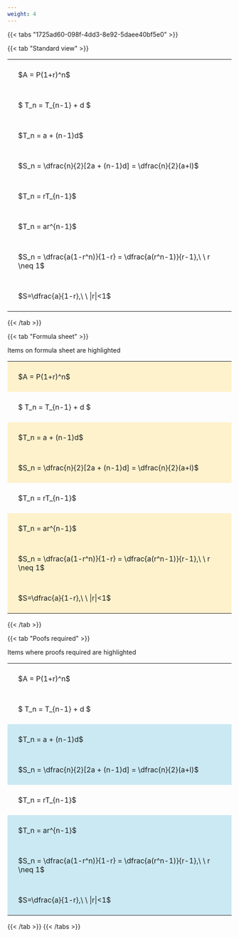 ```yaml
---
weight: 4
---
```


{{< tabs "1725ad60-098f-4dd3-8e92-5daee40bf5e0" >}}

{{< tab "Standard view" >}}

<style type="text/css">
#T_6504d th.col_heading {
  text-align: left;
  font-size: 1em;
}
#T_6504d td {
  text-align: left;
  font-size: 1em;
  padding: 1.5em;
}
</style>
<table id="T_6504d">
  <thead>
  </thead>
  <tbody>
    <tr>
      <td id="T_6504d_row0_col0" class="data row0 col0" >$A = P(1+r)^n$</td>
    </tr>
    <tr>
      <td id="T_6504d_row1_col0" class="data row1 col0" >$ T_n = T_{n-1} + d $</td>
    </tr>
    <tr>
      <td id="T_6504d_row2_col0" class="data row2 col0" >$T_n = a + (n-1)d$</td>
    </tr>
    <tr>
      <td id="T_6504d_row3_col0" class="data row3 col0" >$S_n = \dfrac{n}{2}[2a + (n-1)d] = \dfrac{n}{2}(a+l)$</td>
    </tr>
    <tr>
      <td id="T_6504d_row4_col0" class="data row4 col0" >$T_n = rT_{n-1}$</td>
    </tr>
    <tr>
      <td id="T_6504d_row5_col0" class="data row5 col0" >$T_n = ar^{n-1}$</td>
    </tr>
    <tr>
      <td id="T_6504d_row6_col0" class="data row6 col0" >$S_n = \dfrac{a(1-r^n)}{1-r} = \dfrac{a(r^n-1)}{r-1},\ \  r \neq 1$</td>
    </tr>
    <tr>
      <td id="T_6504d_row7_col0" class="data row7 col0" >$S=\dfrac{a}{1-r},\ \ |r|<1$</td>
    </tr>
  </tbody>
</table>
{{< /tab >}}

{{< tab "Formula sheet" >}}

Items on formula sheet are highlighted 
<br>
<style type="text/css">
#T_92067 th.col_heading {
  text-align: left;
  font-size: 1em;
}
#T_92067 td {
  text-align: left;
  font-size: 1em;
  padding: 1.5em;
}
#T_92067_row0_col0, #T_92067_row2_col0, #T_92067_row3_col0, #T_92067_row5_col0, #T_92067_row6_col0, #T_92067_row7_col0 {
  background-color: rgba(255,194,10, 0.2);
}
#T_92067_row1_col0, #T_92067_row4_col0 {
  background-color: rgba(0,0,0,0);
}
</style>
<table id="T_92067">
  <thead>
  </thead>
  <tbody>
    <tr>
      <td id="T_92067_row0_col0" class="data row0 col0" >$A = P(1+r)^n$</td>
    </tr>
    <tr>
      <td id="T_92067_row1_col0" class="data row1 col0" >$ T_n = T_{n-1} + d $</td>
    </tr>
    <tr>
      <td id="T_92067_row2_col0" class="data row2 col0" >$T_n = a + (n-1)d$</td>
    </tr>
    <tr>
      <td id="T_92067_row3_col0" class="data row3 col0" >$S_n = \dfrac{n}{2}[2a + (n-1)d] = \dfrac{n}{2}(a+l)$</td>
    </tr>
    <tr>
      <td id="T_92067_row4_col0" class="data row4 col0" >$T_n = rT_{n-1}$</td>
    </tr>
    <tr>
      <td id="T_92067_row5_col0" class="data row5 col0" >$T_n = ar^{n-1}$</td>
    </tr>
    <tr>
      <td id="T_92067_row6_col0" class="data row6 col0" >$S_n = \dfrac{a(1-r^n)}{1-r} = \dfrac{a(r^n-1)}{r-1},\ \  r \neq 1$</td>
    </tr>
    <tr>
      <td id="T_92067_row7_col0" class="data row7 col0" >$S=\dfrac{a}{1-r},\ \ |r|<1$</td>
    </tr>
  </tbody>
</table>
{{< /tab >}}

{{< tab "Poofs required" >}}

Items where proofs required are highlighted 
<br>
<style type="text/css">
#T_42aab th.col_heading {
  text-align: left;
  font-size: 1em;
}
#T_42aab td {
  text-align: left;
  font-size: 1em;
  padding: 1.5em;
}
#T_42aab_row0_col0, #T_42aab_row1_col0, #T_42aab_row4_col0 {
  background-color: rgba(0,0,0,0);
}
#T_42aab_row2_col0, #T_42aab_row3_col0, #T_42aab_row5_col0, #T_42aab_row6_col0, #T_42aab_row7_col0 {
  background-color: rgba(0,150,200, 0.2);
}
</style>
<table id="T_42aab">
  <thead>
  </thead>
  <tbody>
    <tr>
      <td id="T_42aab_row0_col0" class="data row0 col0" >$A = P(1+r)^n$</td>
    </tr>
    <tr>
      <td id="T_42aab_row1_col0" class="data row1 col0" >$ T_n = T_{n-1} + d $</td>
    </tr>
    <tr>
      <td id="T_42aab_row2_col0" class="data row2 col0" >$T_n = a + (n-1)d$</td>
    </tr>
    <tr>
      <td id="T_42aab_row3_col0" class="data row3 col0" >$S_n = \dfrac{n}{2}[2a + (n-1)d] = \dfrac{n}{2}(a+l)$</td>
    </tr>
    <tr>
      <td id="T_42aab_row4_col0" class="data row4 col0" >$T_n = rT_{n-1}$</td>
    </tr>
    <tr>
      <td id="T_42aab_row5_col0" class="data row5 col0" >$T_n = ar^{n-1}$</td>
    </tr>
    <tr>
      <td id="T_42aab_row6_col0" class="data row6 col0" >$S_n = \dfrac{a(1-r^n)}{1-r} = \dfrac{a(r^n-1)}{r-1},\ \  r \neq 1$</td>
    </tr>
    <tr>
      <td id="T_42aab_row7_col0" class="data row7 col0" >$S=\dfrac{a}{1-r},\ \ |r|<1$</td>
    </tr>
  </tbody>
</table>
{{< /tab >}}
{{< /tabs >}}